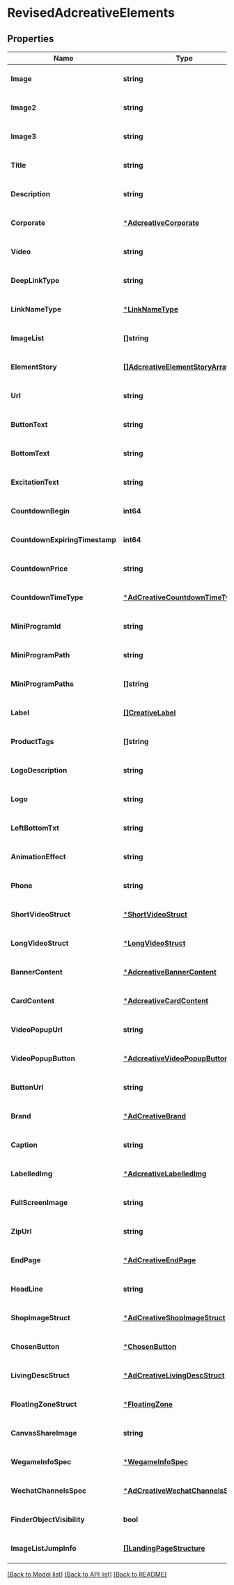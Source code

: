 # RevisedAdcreativeElements

## Properties
Name | Type | Description | Notes
------------ | ------------- | ------------- | -------------
**Image** | **string** |  | [optional] [default to null]
**Image2** | **string** |  | [optional] [default to null]
**Image3** | **string** |  | [optional] [default to null]
**Title** | **string** |  | [optional] [default to null]
**Description** | **string** |  | [optional] [default to null]
**Corporate** | [***AdcreativeCorporate**](adcreative_corporate.md) |  | [optional] [default to null]
**Video** | **string** |  | [optional] [default to null]
**DeepLinkType** | **string** |  | [optional] [default to null]
**LinkNameType** | [***LinkNameType**](LinkNameType.md) |  | [optional] [default to null]
**ImageList** | **[]string** |  | [optional] [default to null]
**ElementStory** | [**[]AdcreativeElementStoryArrayItem**](adcreative_element_story_array_item.md) |  | [optional] [default to null]
**Url** | **string** |  | [optional] [default to null]
**ButtonText** | **string** |  | [optional] [default to null]
**BottomText** | **string** |  | [optional] [default to null]
**ExcitationText** | **string** |  | [optional] [default to null]
**CountdownBegin** | **int64** |  | [optional] [default to null]
**CountdownExpiringTimestamp** | **int64** |  | [optional] [default to null]
**CountdownPrice** | **string** |  | [optional] [default to null]
**CountdownTimeType** | [***AdCreativeCountdownTimeType**](AdCreativeCountdownTimeType.md) |  | [optional] [default to null]
**MiniProgramId** | **string** |  | [optional] [default to null]
**MiniProgramPath** | **string** |  | [optional] [default to null]
**MiniProgramPaths** | **[]string** |  | [optional] [default to null]
**Label** | [**[]CreativeLabel**](creative_label.md) |  | [optional] [default to null]
**ProductTags** | **[]string** |  | [optional] [default to null]
**LogoDescription** | **string** |  | [optional] [default to null]
**Logo** | **string** |  | [optional] [default to null]
**LeftBottomTxt** | **string** |  | [optional] [default to null]
**AnimationEffect** | **string** |  | [optional] [default to null]
**Phone** | **string** |  | [optional] [default to null]
**ShortVideoStruct** | [***ShortVideoStruct**](short_video_struct.md) |  | [optional] [default to null]
**LongVideoStruct** | [***LongVideoStruct**](long_video_struct.md) |  | [optional] [default to null]
**BannerContent** | [***AdcreativeBannerContent**](adcreative_banner_content.md) |  | [optional] [default to null]
**CardContent** | [***AdcreativeCardContent**](adcreative_card_content.md) |  | [optional] [default to null]
**VideoPopupUrl** | **string** |  | [optional] [default to null]
**VideoPopupButton** | [***AdcreativeVideoPopupButton**](adcreative_video_popup_button.md) |  | [optional] [default to null]
**ButtonUrl** | **string** |  | [optional] [default to null]
**Brand** | [***AdCreativeBrand**](ad_creative_brand.md) |  | [optional] [default to null]
**Caption** | **string** |  | [optional] [default to null]
**LabelledImg** | [***AdcreativeLabelledImg**](adcreative_labelled_img.md) |  | [optional] [default to null]
**FullScreenImage** | **string** |  | [optional] [default to null]
**ZipUrl** | **string** |  | [optional] [default to null]
**EndPage** | [***AdCreativeEndPage**](ad_creative_end_page.md) |  | [optional] [default to null]
**HeadLine** | **string** |  | [optional] [default to null]
**ShopImageStruct** | [***AdCreativeShopImageStruct**](ad_creative_shop_image_struct.md) |  | [optional] [default to null]
**ChosenButton** | [***ChosenButton**](chosen_button.md) |  | [optional] [default to null]
**LivingDescStruct** | [***AdCreativeLivingDescStruct**](ad_creative_living_desc_struct.md) |  | [optional] [default to null]
**FloatingZoneStruct** | [***FloatingZone**](floating_zone.md) |  | [optional] [default to null]
**CanvasShareImage** | **string** |  | [optional] [default to null]
**WegameInfoSpec** | [***WegameInfoSpec**](wegame_info_spec.md) |  | [optional] [default to null]
**WechatChannelsSpec** | [***AdCreativeWechatChannelsSpec**](ad_creative_wechat_channels_spec.md) |  | [optional] [default to null]
**FinderObjectVisibility** | **bool** |  | [optional] [default to null]
**ImageListJumpInfo** | [**[]LandingPageStructure**](landing_page_structure.md) |  | [optional] [default to null]

[[Back to Model list]](../README.md#documentation-for-models) [[Back to API list]](../README.md#documentation-for-api-endpoints) [[Back to README]](../README.md)


